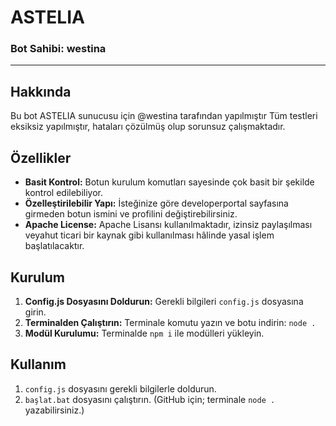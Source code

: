 # ASTELIA

### Bot Sahibi: westina

---

## Hakkında

Bu bot ASTELIA sunucusu için @westina tarafından yapılmıştır
Tüm testleri eksiksiz yapılmıştır, hataları çözülmüş olup sorunsuz çalışmaktadır.

## Özellikler

- **Basit Kontrol:** Botun kurulum komutları sayesinde çok basit bir şekilde kontrol edilebiliyor.
- **Özelleştirilebilir Yapı:** İsteğinize göre developerportal sayfasına girmeden botun ismini ve profilini değiştirebilirsiniz.
- **Apache License:** Apache Lisansı kullanılmaktadır, izinsiz paylaşılması veyahut ticari bir kaynak gibi kullanılması hâlinde yasal işlem başlatılacaktır.

## Kurulum

1. **Config.js Dosyasını Doldurun:** Gerekli bilgileri `config.js` dosyasına girin.
2. **Terminalden Çalıştırın:** Terminale komutu yazın ve botu indirin: `node .`
3. **Modül Kurulumu:** Terminalde `npm i` ile modülleri yükleyin.

## Kullanım

1. `config.js` dosyasını gerekli bilgilerle doldurun.
2. `başlat.bat` dosyasını çalıştırın. (GitHub için; terminale `node .` yazabilirsiniz.)
